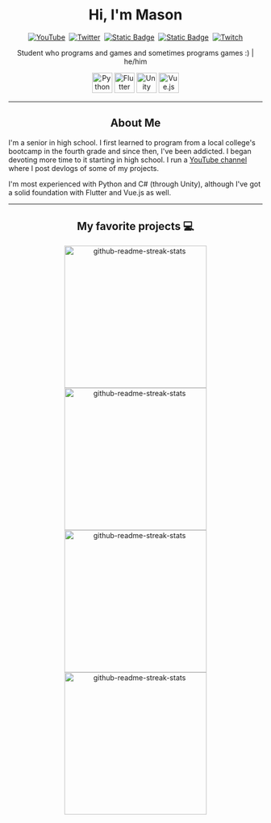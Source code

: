 <p>
    <h1 align=center> Hi, I'm Mason</h1>
</p>
<p align=center>
    <a href="https://www.youtube.com/channel/UCOcfPlsNiMSjtPpYuso48pw"><img src="https://img.shields.io/badge/YouTube-e52d27?style=for-the-badge&logo=youtube&logoColor=white" alt="YouTube"></a>&nbsp
    <a href="https://twitter.com/clavesii"><img src="https://img.shields.io/badge/Twitter-1DA1F2?style=for-the-badge&logo=twitter&logoColor=white" alt="Twitter"></a>&nbsp
    <a href="https://mastodon.gamedev.place/@clavesi"><img alt="Static Badge" src="https://img.shields.io/badge/Mastodon-%236364FF?style=for-the-badge&logo=mastodon&logoColor=white"></a>&nbsp
    <a href="https://bsky.app/profile/clavesi.bsky.social"><img alt="Static Badge" src="https://img.shields.io/badge/Bluesky-blue?style=for-the-badge&logo=bluesky&logoColor=white"></a>&nbsp
    <a href="https://www.twitch.tv/clavesi"><img src="https://img.shields.io/badge/Twitch-651fff?style=for-the-badge&logo=twitch&logoColor=white" alt="Twitch"></a>
</p>

<p align=center>Student who programs and games and sometimes programs games :) | he/him</p>

<p align=center>
    <img src="https://cdn.jsdelivr.net/gh/devicons/devicon/icons/python/python-original.svg" alt="Python" width="40" height="40"/>
    <img src="https://cdn.jsdelivr.net/gh/devicons/devicon/icons/flutter/flutter-original.svg" alt="Flutter" width="40" height="40"/>
    <img src="https://cdn.jsdelivr.net/gh/devicons/devicon/icons/unity/unity-original.svg" alt="Unity" width="40" height="40"/>
    <img src="https://cdn.jsdelivr.net/gh/devicons/devicon/icons/vuejs/vuejs-original.svg" alt="Vue.js" width="40" height="40"/>
    
</p>

---

<h2 align=center>About Me</h2>
<p> I'm a senior in high school. I first learned to program from a local college's bootcamp in the fourth grade and since then, I've been addicted. I began devoting more time to it starting in high school. I run a <a href="https://www.youtube.com/channel/UCOcfPlsNiMSjtPpYuso48pw">YouTube channel<a/> where I post devlogs of some of my projects.</p>
<p> I'm most experienced with Python and C# (through Unity), although I've got a solid foundation with Flutter and Vue.js as well.</p>

---

<h2 align="center">My favorite projects 💻</h2>
<p align=center>
    <img width="282" src="https://denvercoder1-github-readme-stats.vercel.app/api/pin/?username=Clavesi&repo=coronavirus-map&theme=radical&title_color=F85D7F&icon_color=F8D866&hide_border=true&show_icons=false" alt="github-readme-streak-stats">
    <img width="282" src="https://denvercoder1-github-readme-stats.vercel.app/api/pin/?username=Clavesi&repo=hundred-problems&theme=radical&title_color=F85D7F&icon_color=F8D866&hide_border=true&show_icons=false" alt="github-readme-streak-stats">
    <img width="282" src="https://denvercoder1-github-readme-stats.vercel.app/api/pin/?username=Clavesi&repo=ffmpeg-automated-editor&theme=radical&title_color=F85D7F&icon_color=F8D866&hide_border=true&show_icons=false" alt="github-readme-streak-stats">
    <img width="282" src="https://denvercoder1-github-readme-stats.vercel.app/api/pin/?username=Clavesi&repo=ytplaylist-music-copyright&theme=radical&title_color=F85D7F&icon_color=F8D866&hide_border=true&show_icons=false" alt="github-readme-streak-stats">
</p>
